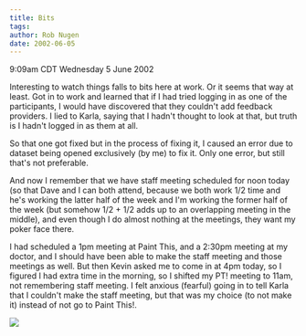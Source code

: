 ```yaml
---
title: Bits
tags: 
author: Rob Nugen
date: 2002-06-05
---
```


<title></title>
<p class=date>9:09am CDT Wednesday 5 June 2002</p>

<p>Interesting to watch things falls to bits here at work.  Or it
seems that way at least.  Got in to work and learned that if I had
tried logging in as one of the participants, I would have discovered
that they couldn't add feedback providers.  I lied to Karla, saying
that I hadn't thought to look at that, but truth is I hadn't logged in
as them at all.</p>

<p>So that one got fixed but in the process of fixing it, I caused an
error due to dataset being opened exclusively (by me) to fix it.  Only
one error, but still that's not preferable.</p>

<p>And now I remember that we have staff meeting scheduled for noon
today (so that Dave and I can both attend, because we both work 1/2
time and he's working the latter half of the week and I'm working the
former half of the week (but somehow 1/2 + 1/2 adds up to an
overlapping meeting in the middle), and even though I do almost
nothing at the meetings, they want my poker face there.</p>

<p>I had scheduled a 1pm meeting at Paint This, and a 2:30pm meeting
at my doctor, and I should have been able to make the staff meeting
and those meetings as well.  But then Kevin asked me to come in at 4pm
today, so I figured I had extra time in the morning, so I shifted my
PT! meeting to 11am, not remembering staff meeting.  I felt anxious
(fearful) going in to tell Karla that I couldn't make the staff
meeting, but that was my choice (to not make it) instead of not go to
Paint This!.</p>

<p><img src='/images/rob/wL-ROB.gif'/></p>

